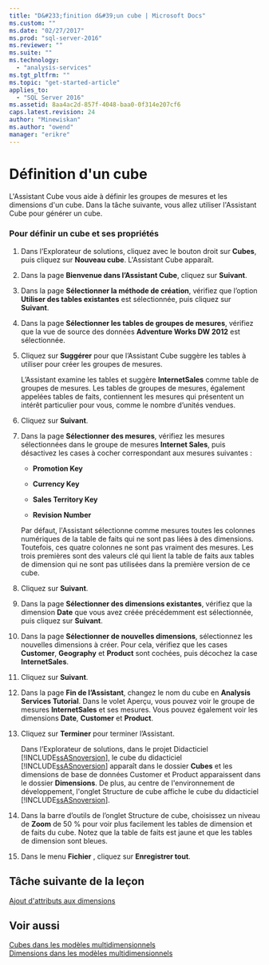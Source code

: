 ```yaml
---
title: "D&#233;finition d&#39;un cube | Microsoft Docs"
ms.custom: ""
ms.date: "02/27/2017"
ms.prod: "sql-server-2016"
ms.reviewer: ""
ms.suite: ""
ms.technology: 
  - "analysis-services"
ms.tgt_pltfrm: ""
ms.topic: "get-started-article"
applies_to: 
  - "SQL Server 2016"
ms.assetid: 8aa4ac2d-857f-4048-baa0-0f314e207cf6
caps.latest.revision: 24
author: "Minewiskan"
ms.author: "owend"
manager: "erikre"
---
```

# D&#233;finition d&#39;un cube
L'Assistant Cube vous aide à définir les groupes de mesures et les dimensions d'un cube. Dans la tâche suivante, vous allez utiliser l'Assistant Cube pour générer un cube.  
  
### Pour définir un cube et ses propriétés  
  
1.  Dans l’Explorateur de solutions, cliquez avec le bouton droit sur **Cubes**, puis cliquez sur **Nouveau cube**. L'Assistant Cube apparaît.  
  
2.  Dans la page **Bienvenue dans l’Assistant Cube**, cliquez sur **Suivant**.  
  
3.  Dans la page **Sélectionner la méthode de création**, vérifiez que l’option **Utiliser des tables existantes** est sélectionnée, puis cliquez sur **Suivant**.  
  
4.  Dans la page **Sélectionner les tables de groupes de mesures**, vérifiez que la vue de source des données **Adventure Works DW 2012** est sélectionnée.  
  
5.  Cliquez sur **Suggérer** pour que l’Assistant Cube suggère les tables à utiliser pour créer les groupes de mesures.  
  
    L’Assistant examine les tables et suggère **InternetSales** comme table de groupes de mesures. Les tables de groupes de mesures, également appelées tables de faits, contiennent les mesures qui présentent un intérêt particulier pour vous, comme le nombre d’unités vendues.  
  
6.  Cliquez sur **Suivant**.  
  
7.  Dans la page **Sélectionner des mesures**, vérifiez les mesures sélectionnées dans le groupe de mesures **Internet Sales**, puis désactivez les cases à cocher correspondant aux mesures suivantes :  
  
    -   **Promotion Key**  
  
    -   **Currency Key**  
  
    -   **Sales Territory Key**  
  
    -   **Revision Number**  
  
    Par défaut, l'Assistant sélectionne comme mesures toutes les colonnes numériques de la table de faits qui ne sont pas liées à des dimensions. Toutefois, ces quatre colonnes ne sont pas vraiment des mesures. Les trois premières sont des valeurs clé qui lient la table de faits aux tables de dimension qui ne sont pas utilisées dans la première version de ce cube.  
  
8.  Cliquez sur **Suivant**.  
  
9. Dans la page **Sélectionner des dimensions existantes**, vérifiez que la dimension **Date** que vous avez créée précédemment est sélectionnée, puis cliquez sur **Suivant**.  
  
10. Dans la page **Sélectionner de nouvelles dimensions**, sélectionnez les nouvelles dimensions à créer. Pour cela, vérifiez que les cases **Customer**, **Geography** et **Product** sont cochées, puis décochez la case **InternetSales**.  
  
11. Cliquez sur **Suivant**.  
  
12. Dans la page **Fin de l’Assistant**, changez le nom du cube en **Analysis Services Tutorial**. Dans le volet Aperçu, vous pouvez voir le groupe de mesures **InternetSales** et ses mesures. Vous pouvez également voir les dimensions **Date**, **Customer** et **Product**.  
  
13. Cliquez sur **Terminer** pour terminer l’Assistant.  
  
    Dans l’Explorateur de solutions, dans le projet Didacticiel [!INCLUDE[ssASnoversion](../includes/ssasnoversion-md.md)], le cube du didacticiel [!INCLUDE[ssASnoversion](../includes/ssasnoversion-md.md)] apparaît dans le dossier **Cubes** et les dimensions de base de données Customer et Product apparaissent dans le dossier **Dimensions**. De plus, au centre de l'environnement de développement, l'onglet Structure de cube affiche le cube du didacticiel [!INCLUDE[ssASnoversion](../includes/ssasnoversion-md.md)].  
  
14. Dans la barre d’outils de l’onglet Structure de cube, choisissez un niveau de **Zoom** de 50 % pour voir plus facilement les tables de dimension et de faits du cube. Notez que la table de faits est jaune et que les tables de dimension sont bleues.  
  
15. Dans le menu **Fichier** , cliquez sur **Enregistrer tout**.  
  
## Tâche suivante de la leçon  
[Ajout d'attributs aux dimensions](../analysis-services/adding-attributes-to-dimensions.md)  
  
## Voir aussi  
[Cubes dans les modèles multidimensionnels](../analysis-services/multidimensional-models/cubes-in-multidimensional-models.md)  
[Dimensions dans les modèles multidimensionnels](../analysis-services/multidimensional-models/dimensions-in-multidimensional-models.md)  
  
  
  
